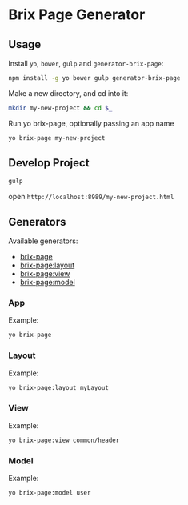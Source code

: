 # Brix Page Generator

## Usage

Install `yo`, `bower`, `gulp` and `generator-brix-page`:

```bash
npm install -g yo bower gulp generator-brix-page
```

Make a new directory, and cd into it:

```bash
mkdir my-new-project && cd $_
```

Run yo brix-page, optionally passing an app name

```bash
yo brix-page my-new-project
```

## Develop Project

```bash
gulp
```

open `http://localhost:8989/my-new-project.html`

## Generators

Available generators:

* [brix-page](#app)
* [brix-page:layout](#layout)
* [brix-page:view](#view)
* [brix-page:model](#model)


### App

Example:

```bash
yo brix-page
```

### Layout

Example:

```bash
yo brix-page:layout myLayout
```

### View

Example:

```bash
yo brix-page:view common/header
```

### Model

Example:

```bash
yo brix-page:model user
```
